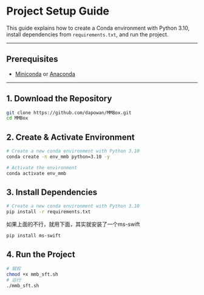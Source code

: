 # Project Setup Guide

This guide explains how to create a Conda environment with Python 3.10, install dependencies from `requirements.txt`, and run the project.

---

## Prerequisites

- [Miniconda](https://docs.conda.io/en/latest/miniconda.html) or [Anaconda](https://www.anaconda.com/)

---

## 1. Download the Repository

```bash
git clone https://github.com/dapowan/MMBox.git
cd MMBox

```

## 2. Create & Activate Environment

```bash
# Create a new conda environment with Python 3.10
conda create -n env_mmb python=3.10 -y

# Activate the environment
conda activate env_mmb

```
## 3. Install Dependencies

```bash
# Create a new conda environment with Python 3.10
pip install -r requirements.txt
```
如果上面的不行，就用下面，其实就安装了一个ms-swift
```bash
pip install ms-swift

```

## 4. Run the Project
```bash
# 赋权
chmod +x mmb_sft.sh
# 运行
./mmb_sft.sh
```